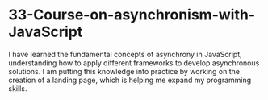 # 33-Course-on-asynchronism-with-JavaScript
I have learned the fundamental concepts of asynchrony in JavaScript, understanding how to apply different frameworks to develop asynchronous solutions. I am putting this knowledge into practice by working on the creation of a landing page, which is helping me expand my programming skills.
